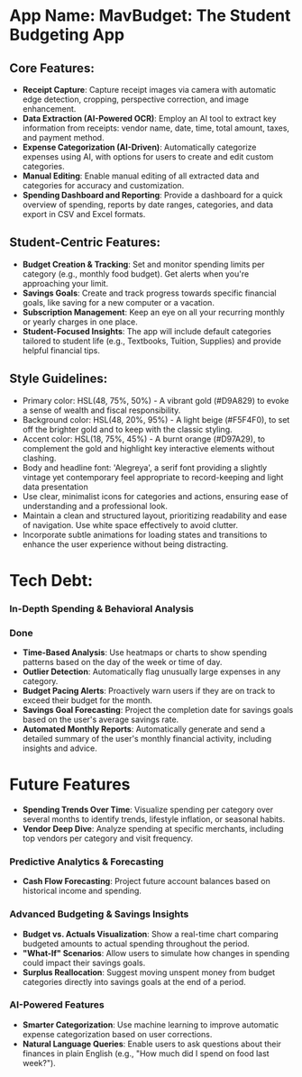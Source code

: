 # **App Name**: MavBudget: The Student Budgeting App

## Core Features:

- **Receipt Capture**: Capture receipt images via camera with automatic edge detection, cropping, perspective correction, and image enhancement.
- **Data Extraction (AI-Powered OCR)**: Employ an AI tool to extract key information from receipts: vendor name, date, time, total amount, taxes, and payment method.
- **Expense Categorization (AI-Driven)**: Automatically categorize expenses using AI, with options for users to create and edit custom categories.
- **Manual Editing**: Enable manual editing of all extracted data and categories for accuracy and customization.
- **Spending Dashboard and Reporting**: Provide a dashboard for a quick overview of spending, reports by date ranges, categories, and data export in CSV and Excel formats.

## Student-Centric Features:

- **Budget Creation & Tracking**: Set and monitor spending limits per category (e.g., monthly food budget). Get alerts when you're approaching your limit.
- **Savings Goals**: Create and track progress towards specific financial goals, like saving for a new computer or a vacation.
- **Subscription Management**: Keep an eye on all your recurring monthly or yearly charges in one place.
- **Student-Focused Insights**: The app will include default categories tailored to student life (e.g., Textbooks, Tuition, Supplies) and provide helpful financial tips.

## Style Guidelines:

- Primary color: HSL(48, 75%, 50%) - A vibrant gold (#D9A829) to evoke a sense of wealth and fiscal responsibility.
- Background color: HSL(48, 20%, 95%) - A light beige (#F5F4F0), to set off the brighter gold and to keep with the classic styling.
- Accent color: HSL(18, 75%, 45%) - A burnt orange (#D97A29), to complement the gold and highlight key interactive elements without clashing.
- Body and headline font: 'Alegreya', a serif font providing a slightly vintage yet contemporary feel appropriate to record-keeping and light data presentation
- Use clear, minimalist icons for categories and actions, ensuring ease of understanding and a professional look.
- Maintain a clean and structured layout, prioritizing readability and ease of navigation. Use white space effectively to avoid clutter.
- Incorporate subtle animations for loading states and transitions to enhance the user experience without being distracting.


# Tech Debt:

### In-Depth Spending & Behavioral Analysis

### Done
- **Time-Based Analysis**: Use heatmaps or charts to show spending patterns based on the day of the week or time of day.
- **Outlier Detection**: Automatically flag unusually large expenses in any category.
- **Budget Pacing Alerts**: Proactively warn users if they are on track to exceed their budget for the month.
- **Savings Goal Forecasting**: Project the completion date for savings goals based on the user's average savings rate.
- **Automated Monthly Reports**: Automatically generate and send a detailed summary of the user's monthly financial activity, including insights and advice.

# Future Features
- **Spending Trends Over Time**: Visualize spending per category over several months to identify trends, lifestyle inflation, or seasonal habits.
- **Vendor Deep Dive**: Analyze spending at specific merchants, including top vendors per category and visit frequency.
### Predictive Analytics & Forecasting
- **Cash Flow Forecasting**: Project future account balances based on historical income and spending.
### Advanced Budgeting & Savings Insights
- **Budget vs. Actuals Visualization**: Show a real-time chart comparing budgeted amounts to actual spending throughout the period.
- **"What-If" Scenarios**: Allow users to simulate how changes in spending could impact their savings goals.
- **Surplus Reallocation**: Suggest moving unspent money from budget categories directly into savings goals at the end of a period.
### AI-Powered Features
- **Smarter Categorization**: Use machine learning to improve automatic expense categorization based on user corrections.
- **Natural Language Queries**: Enable users to ask questions about their finances in plain English (e.g., "How much did I spend on food last week?").
